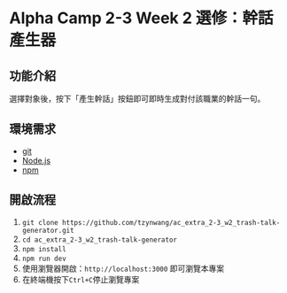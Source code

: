 # Alpha Camp 2-3 Week 2 選修：幹話產生器
## 功能介紹
選擇對象後，按下「產生幹話」按鈕即可即時生成對付該職業的幹話一句。

## 環境需求
- [git](https://git-scm.com/downloads)
- [Node.js](https://nodejs.org/en/)
- [npm](https://www.npmjs.com/get-npm)

## 開啟流程
1. `git clone https://github.com/tzynwang/ac_extra_2-3_w2_trash-talk-generator.git`
1. `cd ac_extra_2-3_w2_trash-talk-generator`
1. `npm install`
1. `npm run dev`
1. 使用瀏覽器開啟：`http://localhost:3000` 即可瀏覽本專案
1. 在終端機按下`Ctrl+C`停止瀏覽專案